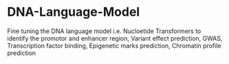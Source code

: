 # DNA-Language-Model
Fine tuning the DNA language model i.e. Nucloetide Transformers to identify the promotor and enhancer region, Variant effect prediction, GWAS,  Transcription factor binding, Epigenetic marks prediction, Chromatin profile prediction
